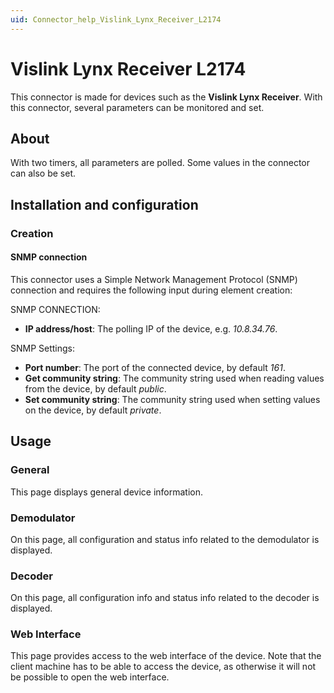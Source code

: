 ```yaml
---
uid: Connector_help_Vislink_Lynx_Receiver_L2174
---
```


# Vislink Lynx Receiver L2174

This connector is made for devices such as the **Vislink Lynx Receiver**. With this connector, several parameters can be monitored and set.

## About

With two timers, all parameters are polled. Some values in the connector can also be set.

## Installation and configuration

### Creation

#### SNMP connection

This connector uses a Simple Network Management Protocol (SNMP) connection and requires the following input during element creation:

SNMP CONNECTION:

- **IP address/host**: The polling IP of the device, e.g. *10.8.34.76*.

SNMP Settings:

- **Port number**: The port of the connected device, by default *161*.
- **Get community string**: The community string used when reading values from the device, by default *public*.
- **Set community string**: The community string used when setting values on the device, by default *private*.

## Usage

### General

This page displays general device information.

### Demodulator

On this page, all configuration and status info related to the demodulator is displayed.

### Decoder

On this page, all configuration info and status info related to the decoder is displayed.

### Web Interface

This page provides access to the web interface of the device. Note that the client machine has to be able to access the device, as otherwise it will not be possible to open the web interface.

